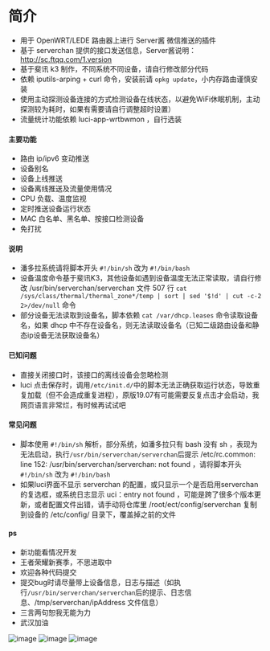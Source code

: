 # 简介
- 用于 OpenWRT/LEDE 路由器上进行 Server酱 微信推送的插件
- 基于 serverchan 提供的接口发送信息，Server酱说明：http://sc.ftqq.com/1.version
- 基于斐讯 k3 制作，不同系统不同设备，请自行修改部分代码
- 依赖 iputils-arping + curl 命令，安装前请 `opkg update`，小内存路由谨慎安装
- 使用主动探测设备连接的方式检测设备在线状态，以避免WiFi休眠机制，主动探测较为耗时，如果有需要请自行调整超时设置）
- 流量统计功能依赖 luci-app-wrtbwmon ，自行选装

#### 主要功能
- 路由 ip/ipv6 变动推送
- 设备别名
- 设备上线推送
- 设备离线推送及流量使用情况
- CPU 负载、温度监视
- 定时推送设备运行状态
- MAC 白名单、黑名单、按接口检测设备
- 免打扰

#### 说明
- 潘多拉系统请将脚本开头 `#!/bin/sh` 改为 `#!/bin/bash`
- 设备温度命令基于斐讯K3，其他设备如遇到设备温度无法正常读取，请自行修改 /usr/bin/serverchan/serverchan 文件 507 行 `cat /sys/class/thermal/thermal_zone*/temp | sort | sed '$!d' | cut -c-2 2>/dev/null` 命令
- 部分设备无法读取到设备名，脚本依赖 `cat /var/dhcp.leases` 命令读取设备名，如果 dhcp 中不存在设备名，则无法读取设备名（已知二级路由设备和静态ip设备无法获取设备名）

#### 已知问题
- 直接关闭接口时，该接口的离线设备会忽略检测
- luci 点击保存时，调用`/etc/init.d/`中的脚本无法正确获取运行状态，导致重复加载（但不会造成重复进程），原版19.07有可能需要反复点击才会启动，我网页语言非常烂，有时候再试试吧

#### 常见问题
- 脚本使用 `#!/bin/sh` 解析，部分系统，如潘多拉只有 bash 没有 sh ，表现为无法启动，执行`/usr/bin/serverchan/serverchan`后提示 /etc/rc.common: line 152: /usr/bin/serverchan/serverchan: not found ，请将脚本开头 `#!/bin/sh` 改为 `#!/bin/bash`
- 如果luci界面不显示 serverchan 的配置，或只显示一个是否启用serverchan的复选框，或系统日志显示 uci：entry not found ，可能是跨了很多个版本更新，或者配置文件出错，请手动将仓库里 /root/ect/config/serverchan 复制到设备的 /etc/config/ 目录下，覆盖掉之前的文件

#### ps

- 新功能看情况开发
- 王者荣耀新赛季，不思进取中
- 欢迎各种代码提交
- 提交bug时请尽量带上设备信息，日志与描述（如执行`/usr/bin/serverchan/serverchan`后的提示、日志信息、/tmp/serverchan/ipAddress 文件信息）
- 三言两句恕我无能为力
- 武汉加油

![image](https://github.com/tty228/Python-100-Days/blob/master/res/WeChat%E6%88%AA%E5%9C%96_20200111190113.png)
![image](https://github.com/tty228/Python-100-Days/blob/master/res/WeChat%E6%88%AA%E5%9C%96_20200111190912.png)
![image](https://github.com/tty228/Python-100-Days/blob/master/res/%E5%BE%AE%E4%BF%A1%E6%88%AA%E5%9B%BE_20200212003643.png)
